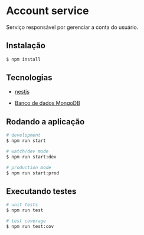 # Account service

Serviço responsável por gerenciar a conta do usuário.

## Instalação

```bash
$ npm install
```

## Tecnologias

- [nestjs](https://nestjs.com/)

- [Banco de dados MongoDB](https://www.mongodb.com/try/download/community?tck=docs_server)

## Rodando a aplicação

```bash
# development
$ npm run start

# watch/dev mode
$ npm run start:dev

# production mode
$ npm run start:prod
```

## Executando testes

```bash
# unit tests
$ npm run test

# test coverage
$ npm run test:cov
```
